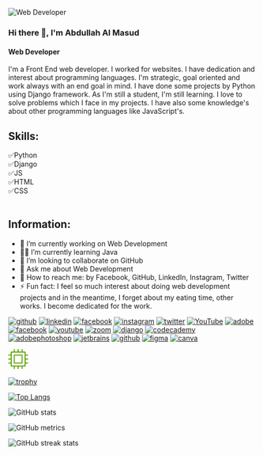 ![Web Developer](https://media.licdn.com/dms/image/D5616AQEXPhx0-_byvw/profile-displaybackgroundimage-shrink_350_1400/0/1703059464174?e=1708560000&v=beta&t=l739abuIt3XYM2MySLxwmEBfLjURlK85o-zQyzePxmE)

### Hi there 👋, I'm Abdullah Al Masud
#### Web Developer

I'm a Front End web developer. I worked for websites. I have dedication and interest about programming languages.  I'm strategic, goal oriented and work always with an end goal in mind. I have done some projects by Python using Django framework. As I'm still a student, I'm still learning. I love to solve problems which I face in my projects. I have also some knowledge's about other programming languages like JavaScript's. 

## Skills:<br>
✅Python<br>
✅Django<br>
✅JS<br>
✅HTML<br>
✅CSS<br>
<br>
## Information:<br>
- 🔭 I’m currently working on Web Development 
- 🧑‍💻 I’m currently learning Java 
- 👯 I’m looking to collaborate on GitHub 
- 💬 Ask me about Web Development 
- 🤙 How to reach me: by Facebook, GitHub, LinkedIn, Instagram, Twitter 
- ⚡ Fun fact: I feel so much interest about doing web development projects and in the meantime, I forget about my eating time, other works. I become dedicated for the work. 


[<img src='https://cdn.jsdelivr.net/npm/simple-icons@3.0.1/icons/github.svg' alt='github' height='40'>](https://github.com/abdullah21079)  [<img src='https://cdn.jsdelivr.net/npm/simple-icons@3.0.1/icons/linkedin.svg' alt='linkedin' height='40'>](https://www.linkedin.com/in/abdullah-al-masud-085a25298/)  [<img src='https://cdn.jsdelivr.net/npm/simple-icons@3.0.1/icons/facebook.svg' alt='facebook' height='40'>](https://www.facebook.com/abdullah.almasud.737448)  [<img src='https://cdn.jsdelivr.net/npm/simple-icons@3.0.1/icons/instagram.svg' alt='instagram' height='40'>](https://www.instagram.com/abd210789/)  [<img src='https://cdn.jsdelivr.net/npm/simple-icons@3.0.1/icons/twitter.svg' alt='twitter' height='40'>](https://twitter.com/https://twitter.com/Abdullahal21079)  [<img src='https://cdn.jsdelivr.net/npm/simple-icons@3.0.1/icons/youtube.svg' alt='YouTube' height='40'>](https://www.youtube.com/channel/@duogamersat9712)  [<img src='https://cdn.jsdelivr.net/npm/simple-icons@3.0.1/icons/adobe.svg' alt='adobe' height='40'>](https://account.adobe.com/profile)  [<img src='https://cdn.jsdelivr.net/npm/simple-icons@3.0.1/icons/facebook.svg' alt='facebook' height='40'>](https://www.facebook.com/abdullah.almasud.737448/)  [<img src='https://cdn.jsdelivr.net/npm/simple-icons@3.0.1/icons/youtube.svg' alt='youtube' height='40'>](https://www.youtube.com/channel/UCpr0oPQqmArXtRFi1xbwBAA)  [<img src='https://cdn.jsdelivr.net/npm/simple-icons@3.0.1/icons/zoom.svg' alt='zoom' height='40'>](https://us04web.zoom.us/profile)  [<img src='https://cdn.jsdelivr.net/npm/simple-icons@3.0.1/icons/django.svg' alt='django' height='40'>](https://www.djangoproject.com/)  [<img src='https://cdn.jsdelivr.net/npm/simple-icons@3.0.1/icons/codecademy.svg' alt='codecademy' height='40'>](https://www.codecademy.com/profiles/abdullah2107)  [<img src='https://cdn.jsdelivr.net/npm/simple-icons@3.0.1/icons/adobephotoshop.svg' alt='adobephotoshop' height='40'>](https://account.adobe.com/profile)  [<img src='https://cdn.jsdelivr.net/npm/simple-icons@3.0.1/icons/jetbrains.svg' alt='jetbrains' height='40'>](https://account.jetbrains.com/profile-details)  [<img src='https://cdn.jsdelivr.net/npm/simple-icons@3.0.1/icons/github.svg' alt='github' height='40'>](https://github.com/abdullah21079)  [<img src='https://cdn.jsdelivr.net/npm/simple-icons@3.0.1/icons/figma.svg' alt='figma' height='40'>](https://www.figma.com/file/DE0c64bbv0lQuHdyryE4Vz/Figma-basics?type=design&node-id=1669-162202&mode=design&t=A2D02AMBjIiuKHlQ-0)  [<img src='https://cdn.jsdelivr.net/npm/simple-icons@3.0.1/icons/canva.svg' alt='canva' height='40'>](https://www.canva.com/settings/your-account)  

<a href='https://docs.github.com/en/developers'><img src='https://raw.githubusercontent.com/acervenky/animated-github-badges/master/assets/devbadge.gif' width='40' height='40'></a> 

[![trophy](https://github-profile-trophy.vercel.app/?username=abdullah21079)](https://github.com/ryo-ma/github-profile-trophy)

[![Top Langs](https://github-readme-stats.vercel.app/api/top-langs/?username=abdullah21079)](https://github.com/anuraghazra/github-readme-stats)

![GitHub stats](https://github-readme-stats.vercel.app/api?username=abdullah21079&show_icons=true)  

![GitHub metrics](https://metrics.lecoq.io/abdullah21079)  

![GitHub streak stats](https://streak-stats.demolab.com/?user=abdullah21079)  

